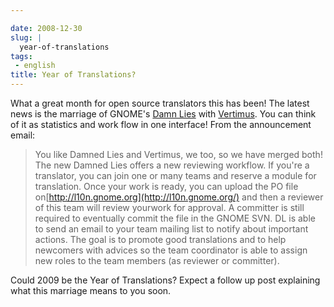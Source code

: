 ```yaml
---

date: 2008-12-30
slug: |
  year-of-translations
tags:
 - english
title: Year of Translations?
---
```


What a great month for open source translators this has been! The latest
news is the marriage of GNOME's [Damn Lies](http://l10n.gnome.org) with
[Vertimus](https://launchpad.net/vertimus). You can think of it as
statistics and work flow in one interface! From the announcement email:

> You like Damned Lies and Vertimus, we too, so we have merged both! The
> new Damned Lies offers a new reviewing workflow. If you're a
> translator, you can join one or many teams and reserve a module for
> translation. Once your work is ready, you can upload the PO file
> on[http://l10n.gnome.org](http://l10n.gnome.org/) and then a reviewer
> of this team will review yourwork for approval. A committer is still
> required to eventually commit the file in the GNOME SVN. DL is able to
> send an email to your team mailing list to notify about important
> actions. The goal is to promote good translations and to help
> newcomers with advices so the team coordinator is able to assign new
> roles to the team members (as reviewer or committer).

Could 2009 be the Year of Translations? Expect a follow up post
explaining what this marriage means to you soon.
